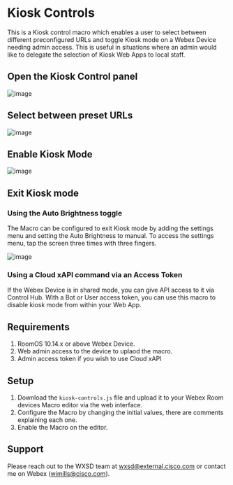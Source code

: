 # Kiosk Controls
This is a Kiosk control macro which enables a user to select between different preconfigured URLs and toggle Kiosk mode on a Webex Device needing admin access. This is useful in situations where an admin would like to delegate the selection of Kiosk Web Apps to local staff.

## Open the Kiosk Control panel
![image](https://user-images.githubusercontent.com/21026209/165599603-615b9053-adff-4a81-850d-d63ec538ff06.png)


## Select between preset URLs
![image](https://user-images.githubusercontent.com/21026209/165597255-d26ab4a3-a72a-4a5f-bea6-c2bf28d701bc.png)

## Enable Kiosk Mode
![image](https://user-images.githubusercontent.com/21026209/165599494-3d00b9d5-987e-4173-8052-bbb4d03557ec.png)


## Exit Kiosk mode

### Using the Auto Brightness toggle
The Macro can be configured to exit Kiosk mode by adding the settings menu and setting the Auto Brightness to manual.
To access the settings menu, tap the screen three times with three fingers.

![image](https://user-images.githubusercontent.com/21026209/165740535-4098be95-d044-4740-b7da-a950eb8caa9c.png)

### Using a Cloud xAPI command via an Access Token
If the Webex Device is in shared mode, you can give API access to it via Control Hub. With a Bot or User access token, you can use this macro to disable kiosk mode from within your Web App.

## Requirements

1. RoomOS 10.14.x or above Webex Device.
2. Web admin access to the device to uplaod the macro.
3. Admin access token if you wish to use Cloud xAPI

## Setup

1. Download the ``kiosk-controls.js`` file and upload it to your Webex Room devices Macro editor via the web interface.
2. Configure the Macro by changing the initial values, there are comments explaining each one.
3. Enable the Macro on the editor.

## Support

Please reach out to the WXSD team at [wxsd@external.cisco.com](mailto:wxsd@external.cisco.com?cc=wimills@cisco.com&subject=kiosk-controls)
or contact me on Webex (wimills@cisco.com).
